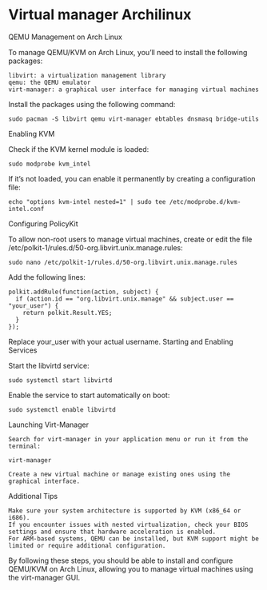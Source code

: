 # Virtual manager Archilinux


QEMU Management on Arch Linux

To manage QEMU/KVM on Arch Linux, you’ll need to install the following packages:

    libvirt: a virtualization management library
    qemu: the QEMU emulator
    virt-manager: a graphical user interface for managing virtual machines


Install the packages using the following command:

```
sudo pacman -S libvirt qemu virt-manager ebtables dnsmasq bridge-utils
```
 

Enabling KVM

Check if the KVM kernel module is loaded:

```
sudo modprobe kvm_intel
```
 

If it’s not loaded, you can enable it permanently by creating a configuration file:
```
echo "options kvm-intel nested=1" | sudo tee /etc/modprobe.d/kvm-intel.conf
```
 

Configuring PolicyKit

To allow non-root users to manage virtual machines, create or edit the file /etc/polkit-1/rules.d/50-org.libvirt.unix.manage.rules:
```
sudo nano /etc/polkit-1/rules.d/50-org.libvirt.unix.manage.rules
```
 

Add the following lines:
```
polkit.addRule(function(action, subject) {
  if (action.id == "org.libvirt.unix.manage" && subject.user == "your_user") {
    return polkit.Result.YES;
  }
});
```

Replace your_user with your actual username.
Starting and Enabling Services

 Start the libvirtd service:

```
sudo systemctl start libvirtd
```
 

Enable the service to start automatically on boot:
```
sudo systemctl enable libvirtd
```
 

Launching Virt-Manager

    Search for virt-manager in your application menu or run it from the terminal:
```
virt-manager
```
 

    Create a new virtual machine or manage existing ones using the graphical interface.

Additional Tips

    Make sure your system architecture is supported by KVM (x86_64 or i686).
    If you encounter issues with nested virtualization, check your BIOS settings and ensure that hardware acceleration is enabled.
    For ARM-based systems, QEMU can be installed, but KVM support might be limited or require additional configuration.

By following these steps, you should be able to install and configure QEMU/KVM on Arch Linux, allowing you to manage virtual machines using the virt-manager GUI.